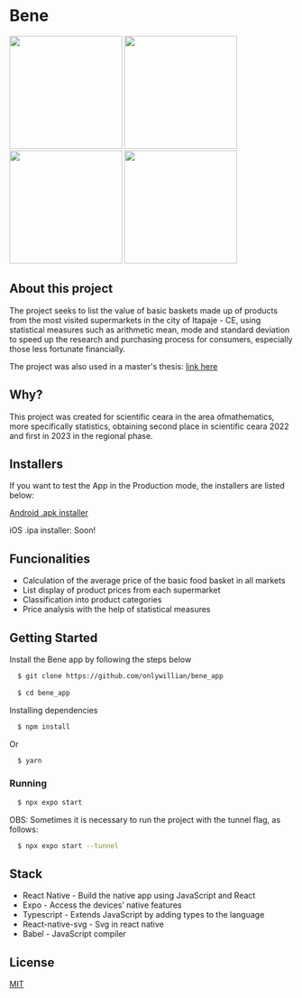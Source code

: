 
# Bene
<div>
  <img src="https://lh3.googleusercontent.com/drive-viewer/AEYmBYREnU2R0alBsdtZXSqavh9Np20ao9P0LlCX4sxITdh6nu8WHcdYzMbFUH-sfLGWUeAQUl2iphYjjjFAkeF9aM-ChRZ7=s1600" width="200"/>
  <img src="https://lh3.googleusercontent.com/drive-viewer/AEYmBYR4xxQSyPkJUardO-vyty6qC8P6j5Qj1YNzMFnL16m7nv54BEFbpxFH795KkYwuJ2BmUlpn0AtshcCdRmYp0QoE31I7vA=s1600" width="200"/>
  <img src="https://lh3.googleusercontent.com/drive-viewer/AEYmBYStwT3C-8uOMaWFdK4RM-0zPCBNnGj3bFtRVgMBQ19Jc7ZFMszDsT0Skl4EkHIjgvTuYRLnqDxWLlDCSP1AANU5NYuvhg=s1600" width="200"/>
  <img src="https://lh3.googleusercontent.com/drive-viewer/AEYmBYRmqoWDWoyjGyAEv5fS3pkl2uZ4MdiZASAXXuBtnXq9f-I7pJ7URMdLVh3jaGjlbFqujcWhUZ4XK1WG1j8E_7oQ2OuE=s1600" width="200"/>
</div>

## About this project

The project seeks to list the value of basic baskets made up of products from the most visited supermarkets in the city of Itapaje - CE, using statistical measures such as arithmetic mean, mode and standard deviation to speed up the research and purchasing process for consumers, especially those less fortunate financially.

The project was also used in a master's thesis: [link here](https://sca.profmat-sbm.org.br/profmat_tcc.php?id1=7251&id2=171057152)
## Why?

This project was created for scientific ceara in the area of ​​mathematics, more specifically statistics, obtaining second place in scientific ceara 2022 and first in 2023 in the regional phase.


## Installers

If you want to test the App in the Production mode, the installers are listed below:

[Android .apk installer](https://drive.google.com/file/d/1MjQzjP7WqhS-CZFLEuIcil05Bt4fQU3_/view?usp=drive_link)

iOS .ipa installer: Soon!
## Funcionalities

- Calculation of the average price of the basic food basket in all markets
- List display of product prices from each supermarket
- Classification into product categories
- Price analysis with the help of statistical measures


## Getting Started

Install the Bene app by following the steps below

```bash
  $ git clone https://github.com/onlywillian/bene_app
  
  $ cd bene_app
```

Installing dependencies

```bash
  $ npm install
```

Or

```bash
  $ yarn
```

### Running

```bash
  $ npx expo start
```

OBS: Sometimes it is necessary to run the project with the tunnel flag, as follows:

```bash
  $ npx expo start --tunnel
```
## Stack

- React Native - Build the native app using JavaScript and React
- Expo - Access the devices’ native features
- Typescript - Extends JavaScript by adding types to the language
- React-native-svg - Svg in react native
- Babel - JavaScript compiler
## License

[MIT](https://choosealicense.com/licenses/mit/)

